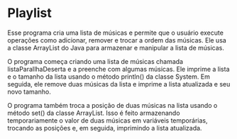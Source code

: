 # Playlist
Esse programa cria uma lista de músicas e permite que o usuário execute operações como adicionar, remover e trocar a ordem das músicas. Ele usa a classe ArrayList do Java para armazenar e manipular a lista de músicas.

O programa começa criando uma lista de músicas chamada listaParaIlhaDeserta e a preenche com algumas músicas. Ele imprime a lista e o tamanho da lista usando o método println() da classe System. Em seguida, ele remove duas músicas da lista e imprime a lista atualizada e seu novo tamanho.

O programa também troca a posição de duas músicas na lista usando o método set() da classe ArrayList. Isso é feito armazenando temporariamente o valor de duas músicas em variáveis temporárias, trocando as posições e, em seguida, imprimindo a lista atualizada.
